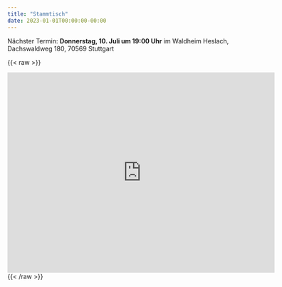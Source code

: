 ```yaml
---
title: "Stammtisch"
date: 2023-01-01T00:00:00-00:00
---
```


Nächster Termin: **Donnerstag, 10. Juli um 19:00 Uhr** im Waldheim Heslach, Dachswaldweg 180, 70569 Stuttgart

{{< raw >}}
<iframe src="https://www.google.com/maps/embed?pb=!1m18!1m12!1m3!1d2630.053031373167!2d8.92827887716123!3d48.76178357131925!2m3!1f0!2f0!3f0!3m2!1i1024!2i768!4f13.1!3m3!1m2!1s0x4797619bcabf27cd%3A0x2c7b665e515e268!2sRestaurant%20Schwaben%20Sch%C3%A4nke%20da%20Angelo!5e0!3m2!1sde!2sde!4v1748884138852!5m2!1sde!2sde" width="600" height="450" style="border:0;" allowfullscreen="" loading="lazy" referrerpolicy="no-referrer-when-downgrade"></iframe>
{{< /raw >}}
